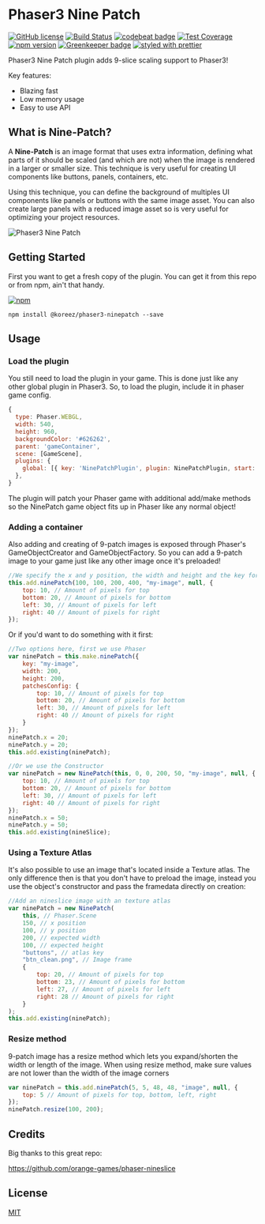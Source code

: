 # Phaser3 Nine Patch

[![GitHub license](https://img.shields.io/badge/license-MIT-green.svg)](https://github.com/RobotlegsJS/RobotlegsJS/blob/master/LICENSE)
[![Build Status](https://secure.travis-ci.org/koreezgames/phaser3-ninepatch-plugin.svg?branch=master)](https://travis-ci.org/koreezgames/phaser3-ninepatch-plugin)
[![codebeat badge](https://codebeat.co/badges/e3792494-1875-4826-be00-2124148b9287)](https://codebeat.co/projects/github-com-koreezgames-phaser3-ninepatch-plugin-master)
[![Test Coverage](https://api.codeclimate.com/v1/badges/63e0c72189fa97ca55db/test_coverage)](https://codeclimate.com/github/koreezgames/phaser3-ninepatch-plugin/test_coverage)
[![npm version](https://badge.fury.io/js/%40koreez%2Fphaser3-ninepatch.svg)](https://badge.fury.io/js/%40koreez%2Fphaser3-ninepatch)
[![Greenkeeper badge](https://badges.greenkeeper.io/koreezgames/phaser3-ninepatch-plugin.svg)](https://greenkeeper.io/)
[![styled with prettier](https://img.shields.io/badge/styled_with-prettier-ff69b4.svg)](https://github.com/prettier/prettier)

Phaser3 Nine Patch plugin adds 9-slice scaling support to Phaser3!

Key features:

-   Blazing fast
-   Low memory usage
-   Easy to use API

## What is Nine-Patch?

A **Nine-Patch** is an image format that uses extra information, defining what parts of it should be scaled (and which are not) when the image is rendered in a larger or smaller size. This technique is very useful for creating UI components like buttons, panels, containers, etc.

Using this technique, you can define the background of multiples UI components like panels or buttons with the same image asset. You can also create large panels with a reduced image asset so is very useful for optimizing your project resources.

![Phaser3 Nine Patch](https://raw.githubusercontent.com/koreezgames/phaser3-ninepatch-plugin/master/assets/what-is-nine-patch.png)

## Getting Started

First you want to get a fresh copy of the plugin. You can get it from this repo or from npm, ain't that handy.

[![npm](https://img.shields.io/npm/dt/@koreez/phaser3-ninepatch.svg)](https://www.npmjs.com/package/@koreez/phaser3-ninepatch)

```
npm install @koreez/phaser3-ninepatch --save
```

## Usage

### Load the plugin

You still need to load the plugin in your game. This is done just like any other global plugin in Phaser3.
So, to load the plugin, include it in phaser game config.

```javascript
{
  type: Phaser.WEBGL,
  width: 540,
  height: 960,
  backgroundColor: '#626262',
  parent: 'gameContainer',
  scene: [GameScene],
  plugins: {
    global: [{ key: 'NinePatchPlugin', plugin: NinePatchPlugin, start: true }],
  },
}
```

The plugin will patch your Phaser game with additional add/make methods so the NinePatch game object fits up in Phaser like any normal object!

### Adding a container

Also adding and creating of 9-patch images is exposed through Phaser's GameObjectCreator and GameObjectFactory.
So you can add a 9-patch image to your game just like any other image once it's preloaded!

```javascript
//We specify the x and y position, the width and height and the key for the image of the image. It will be automaticly scaled!
this.add.ninePatch(100, 100, 200, 400, "my-image", null, {
    top: 10, // Amount of pixels for top
    bottom: 20, // Amount of pixels for bottom
    left: 30, // Amount of pixels for left
    right: 40 // Amount of pixels for right
});
```

Or if you'd want to do something with it first:

```javascript
//Two options here, first we use Phaser
var ninePatch = this.make.ninePatch({
    key: "my-image",
    width: 200,
    height: 200,
    patchesConfig: {
        top: 10, // Amount of pixels for top
        bottom: 20, // Amount of pixels for bottom
        left: 30, // Amount of pixels for left
        right: 40 // Amount of pixels for right
    }
});
ninePatch.x = 20;
ninePatch.y = 20;
this.add.existing(ninePatch);

//Or we use the Constructor
var ninePatch = new NinePatch(this, 0, 0, 200, 50, "my-image", null, {
    top: 10, // Amount of pixels for top
    bottom: 20, // Amount of pixels for bottom
    left: 30, // Amount of pixels for left
    right: 40 // Amount of pixels for right
});
ninePatch.x = 50;
ninePatch.y = 50;
this.add.existing(nineSlice);
```

### Using a Texture Atlas

It's also possible to use an image that's located inside a Texture atlas. The only difference then is that you don't have to preload the image, instead you use the object's constructor and pass the framedata directly on creation:

```javascript
//Add an nineslice image with an texture atlas
var ninePatch = new NinePatch(
    this, // Phaser.Scene
    150, // x position
    100, // y position
    200, // expected width
    100, // expected height
    "buttons", // atlas key
    "btn_clean.png", // Image frame
    {
        top: 20, // Amount of pixels for top
        bottom: 23, // Amount of pixels for bottom
        left: 27, // Amount of pixels for left
        right: 28 // Amount of pixels for right
    }
);
this.add.existing(ninePatch);
```

### Resize method

9-patch image has a resize method which lets you expand/shorten the width or length of the image.
When using resize method, make sure values are not lower than the width of the image corners

```javascript
var ninePatch = this.add.ninePatch(5, 5, 48, 48, "image", null, {
    top: 5 // Amount of pixels for top, bottom, left, right
});
ninePatch.resize(100, 200);
```

## Credits

Big thanks to this great repo:

https://github.com/orange-games/phaser-nineslice

## License

[MIT](LICENSE)
